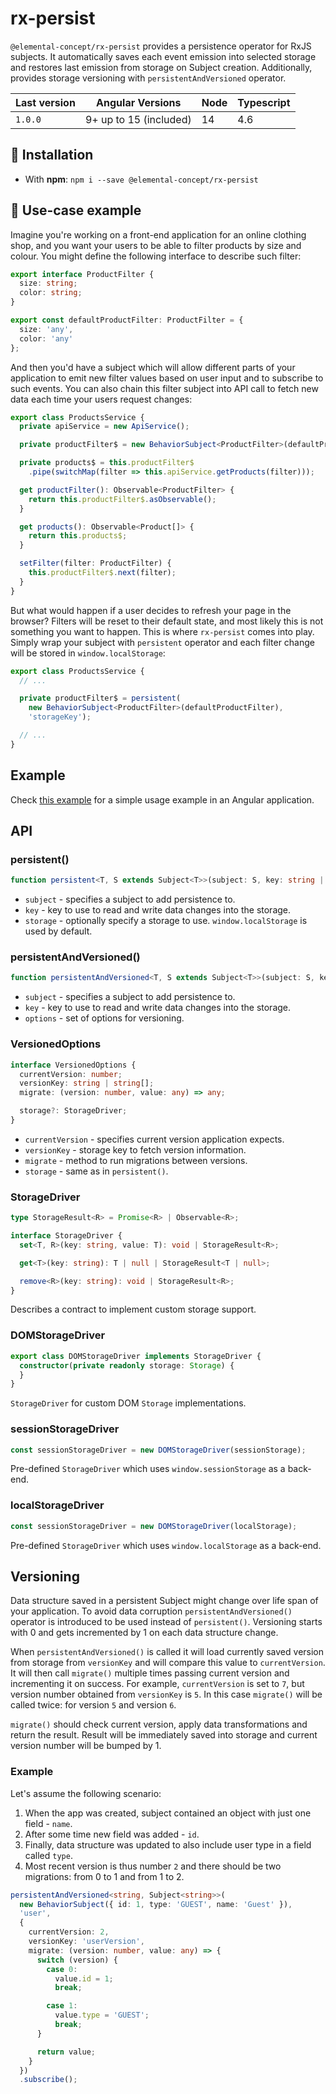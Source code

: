 # rx-persist

`@elemental-concept/rx-persist` provides a persistence operator for RxJS subjects. It automatically saves each event
emission into selected storage and restores last emission from storage on Subject creation. Additionally, provides
storage versioning with `persistentAndVersioned` operator.

| Last version | Angular Versions       | Node | Typescript |
|--------------|------------------------|------|------------|
| `1.0.0`      | 9+ up to 15 (included) | 14   | 4.6        |

## 📖 Installation

- With **npm**: `npm i --save @elemental-concept/rx-persist`

## 📖 Use-case example

Imagine you're working on a front-end application for an online clothing shop, and you want your users to be able to
filter products by size and colour. You might define the following interface to describe such filter:

```typescript
export interface ProductFilter {
  size: string;
  color: string;
}

export const defaultProductFilter: ProductFilter = {
  size: 'any',
  color: 'any'
};
```

And then you'd have a subject which will allow different parts of your application to emit new filter values based on
user input and to subscribe to such events. You can also chain this filter subject into API call to fetch new data each
time your users request changes:

```typescript
export class ProductsService {
  private apiService = new ApiService();

  private productFilter$ = new BehaviorSubject<ProductFilter>(defaultProductFilter);

  private products$ = this.productFilter$
    .pipe(switchMap(filter => this.apiService.getProducts(filter)));

  get productFilter(): Observable<ProductFilter> {
    return this.productFilter$.asObservable();
  }

  get products(): Observable<Product[]> {
    return this.products$;
  }

  setFilter(filter: ProductFilter) {
    this.productFilter$.next(filter);
  }
}
```

But what would happen if a user decides to refresh your page in the browser? Filters will be reset to their default
state, and most likely this is not something you want to happen. This is where `rx-persist` comes into play. Simply wrap
your subject with `persistent` operator and each filter change will be stored in `window.localStorage`:

```typescript
export class ProductsService {
  // ...

  private productFilter$ = persistent(
    new BehaviorSubject<ProductFilter>(defaultProductFilter),
    'storageKey');

  // ...
}
```

## Example

Check [this example](https://github.com/elementalconcept/rx-persist/tree/upgrade/src/app) for a simple usage
example in an Angular application.

## API

### persistent()

```typescript
function persistent<T, S extends Subject<T>>(subject: S, key: string | string[], storage: StorageDriver = localStorageDriver): S;
```

* `subject` - specifies a subject to add persistence to.
* `key` - key to use to read and write data changes into the storage.
* `storage` - optionally specify a storage to use. `window.localStorage` is used by default.

### persistentAndVersioned()

```typescript
function persistentAndVersioned<T, S extends Subject<T>>(subject: S, key: string | string[], options: VersionedOptions): S;
```

* `subject` - specifies a subject to add persistence to.
* `key` - key to use to read and write data changes into the storage.
* `options` - set of options for versioning.

### VersionedOptions

```typescript
interface VersionedOptions {
  currentVersion: number;
  versionKey: string | string[];
  migrate: (version: number, value: any) => any;

  storage?: StorageDriver;
}
```

* `currentVersion` - specifies current version application expects.
* `versionKey` - storage key to fetch version information.
* `migrate` - method to run migrations between versions.
* `storage` - same as in `persistent()`.

### StorageDriver

```typescript
type StorageResult<R> = Promise<R> | Observable<R>;

interface StorageDriver {
  set<T, R>(key: string, value: T): void | StorageResult<R>;

  get<T>(key: string): T | null | StorageResult<T | null>;

  remove<R>(key: string): void | StorageResult<R>;
}
```

Describes a contract to implement custom storage support.

### DOMStorageDriver

```typescript
export class DOMStorageDriver implements StorageDriver {
  constructor(private readonly storage: Storage) {
  }
}
```

`StorageDriver` for custom DOM `Storage` implementations.

### sessionStorageDriver

```typescript
const sessionStorageDriver = new DOMStorageDriver(sessionStorage);
```

Pre-defined `StorageDriver` which uses `window.sessionStorage` as a back-end.

### localStorageDriver

```typescript
const sessionStorageDriver = new DOMStorageDriver(localStorage);
```

Pre-defined `StorageDriver` which uses `window.localStorage` as a back-end.

## Versioning

Data structure saved in a persistent Subject might change over life span of your application. To avoid data corruption
`persistentAndVersioned()` operator is introduced to be used instead of `persistent()`. Versioning starts with 0 and
gets incremented by 1 on each data structure change.

When `persistentAndVersioned()` is called it will load currently saved version from storage from `versionKey` and will
compare this value to `currentVersion`. It will then call `migrate()` multiple times passing current version and
incrementing it on success. For example, `currentVersion` is set to `7`, but version number obtained from `versionKey`
is `5`. In this case `migrate()` will be called twice: for version `5` and version `6`.

`migrate()` should check current version, apply data transformations and return the result. Result will be immediately
saved into storage and current version number will be bumped by 1.

### Example

Let's assume the following scenario:

1. When the app was created, subject contained an object with just one field - `name`.
2. After some time new field was added - `id`.
3. Finally, data structure was updated to also include user type in a field called `type`.
4. Most recent version is thus number `2` and there should be two migrations: from 0 to 1 and from 1 to 2.

```typescript
persistentAndVersioned<string, Subject<string>>(
  new BehaviorSubject({ id: 1, type: 'GUEST', name: 'Guest' }),
  'user',
  {
    currentVersion: 2,
    versionKey: 'userVersion',
    migrate: (version: number, value: any) => {
      switch (version) {
        case 0:
          value.id = 1;
          break;

        case 1:
          value.type = 'GUEST';
          break;
      }

      return value;
    }
  })
  .subscribe();
```
